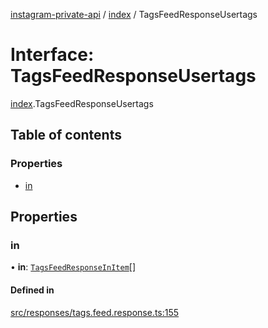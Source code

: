 [instagram-private-api](../../README.md) / [index](../../modules/index.md) / TagsFeedResponseUsertags

# Interface: TagsFeedResponseUsertags

[index](../../modules/index.md).TagsFeedResponseUsertags

## Table of contents

### Properties

- [in](TagsFeedResponseUsertags.md#in)

## Properties

### in

• **in**: [`TagsFeedResponseInItem`](TagsFeedResponseInItem.md)[]

#### Defined in

[src/responses/tags.feed.response.ts:155](https://github.com/Nerixyz/instagram-private-api/blob/0e0721c/src/responses/tags.feed.response.ts#L155)
